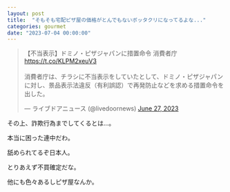 ```yaml
---
layout: post
title:  "そもそも宅配ピザ屋の価格がとんでもないボッタクリになってるよな..."
categories: gourmet
date: "2023-07-04 00:00:00"
---
```


<blockquote class="twitter-tweet tw-align-center"><p lang="ja" dir="ltr">【不当表示】ドミノ・ピザジャパンに措置命令 消費者庁<a href="https://t.co/KLPM2xeuV3">https://t.co/KLPM2xeuV3</a><br><br>消費者庁は、チラシに不当表示をしていたとして、ドミノ・ピザジャパンに対し、景品表示法違反（有利誤認）で再発防止などを求める措置命令を出した。</p>&mdash; ライブドアニュース (@livedoornews) <a href="https://twitter.com/livedoornews/status/1673584346287210499?ref_src=twsrc%5Etfw">June 27, 2023</a></blockquote> <script async src="https://platform.twitter.com/widgets.js" charset="utf-8"></script>

その上、詐欺行為までしてくるとは...。

本当に困った連中だわ。

舐められてるぞ日本人。

とりあえず不買確定だな。

他にも色々あるしピザ屋なんか。
